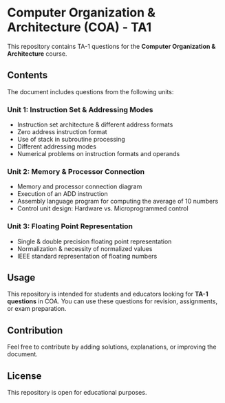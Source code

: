 # Computer Organization & Architecture (COA) - TA1
           
This repository contains TA-1 questions for the **Computer Organization & Architecture** course. 

## Contents

The document includes questions from the following units:

### Unit 1: Instruction Set & Addressing Modes
- Instruction set architecture & different address formats 
- Zero address instruction format
- Use of stack in subroutine processing
- Different addressing modes
- Numerical problems on instruction formats and operands

### Unit 2: Memory & Processor Connection
- Memory and processor connection diagram
- Execution of an ADD instruction
- Assembly language program for computing the average of 10 numbers
- Control unit design: Hardware vs. Microprogrammed control

### Unit 3: Floating Point Representation
- Single & double precision floating point representation
- Normalization & necessity of normalized values
- IEEE standard representation of floating numbers

## Usage
This repository is intended for students and educators looking for **TA-1 questions** in COA. You can use these questions for revision, assignments, or exam preparation.

## Contribution
Feel free to contribute by adding solutions, explanations, or improving the document.

## License
This repository is open for educational purposes. 

